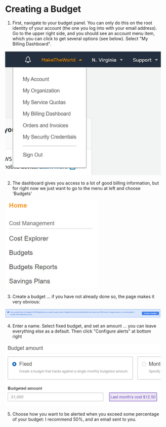 Creating a Budget
=================

1. First, navigate to your budget panel.  You can only do this on the root identity of your account (the one you log into with your email address).  Go to
the upper right side, and you should see an account menu item, which you can click to get several options (see below).  Select "My Billing Dashboard".

![Options menu](Step1.jpg)

2. The dashboard gives you access to a lot of good billing information, but for right now we just want to go to the menu at left and choose 'Budgets'

![Budgets](Step2.jpg)

3. Create a budget ... if you have not already done so, the page makes it very obvious:

![Create Budget](Step3.jpg)

4. Enter a name.  Select fixed budget, and set an amount ... you can leave everything else as a default.  Then click "Configure alerts" at bottom right

![Select Amount](Step4.jpg)

5. Choose how you want to be alerted when you exceed some percentage of your budget:  I recommend 50%, and an email sent to you.